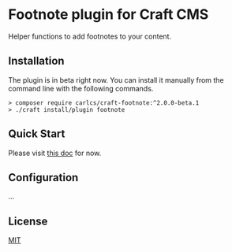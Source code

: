 # Footnote plugin for Craft CMS

Helper functions to add footnotes to your content.

## Installation

The plugin is in beta right now. You can install it manually from the command line with the following commands.

```
> composer require carlcs/craft-footnote:^2.0.0-beta.1
> ./craft install/plugin footnote
```

## Quick Start

Please visit [this doc](https://gist.github.com/carlcs/a8c51bb7bbeb3350e549a6ba3cd27f7a) for now.

## Configuration

… 

## License

[MIT](LICENSE.md)
